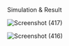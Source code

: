 Simulation & Result

![Screenshot (417)](https://github.com/user-attachments/assets/5139aba5-d3ad-4c22-b075-0be387b9aa44)

![Screenshot (416)](https://github.com/user-attachments/assets/dd81e7e4-7781-4c0a-924f-66ad3ece56fa)
